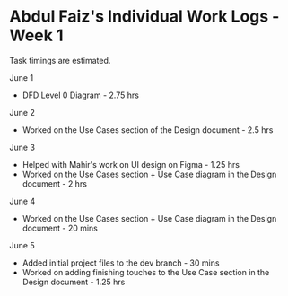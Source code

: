 # Abdul Faiz's Individual Work Logs - Week 1
Task timings are estimated.

June 1

- DFD Level 0 Diagram - 2.75 hrs

June 2

- Worked on the Use Cases section of the Design document - 2.5 hrs

June 3

- Helped with Mahir's work on UI design on Figma - 1.25 hrs
- Worked on the Use Cases section + Use Case diagram in the Design document - 2 hrs

June 4

- Worked on the Use Cases section + Use Case diagram in the Design document - 20 mins

June 5

- Added initial project files to the dev branch - 30 mins
- Worked on adding finishing touches to the Use Case section in the Design document - 1.25 hrs

